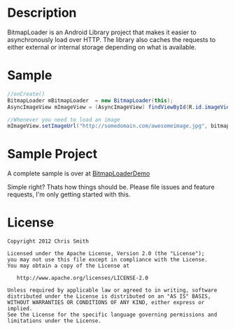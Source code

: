 Description
=======
BitmapLoader is an Android Library project that makes it easier to asynchronously load over HTTP. The library also caches the requests to either external or internal storage depending on what is available.

Sample
=======
~~~~~~ java
//onCreate()
BitmapLoader mBitmapLoader  = new BitmapLoader(this);
AsyncImageView mImageView = (AsyncImageView) findViewById(R.id.imageView1);

//Whenever you need to load an image
mImageView.setImageUrl("http://somedomain.com/awesomeimage.jpg", bitmapLoader);
~~~~~~


Sample Project
=======
A complete sample is over at [BitmapLoaderDemo](https://github.com/ChrisSmith/BitmapLoaderDemo)

Simple right? Thats how things should be. Please file issues and feature requests, I'm only getting started with this.


License
=======

    Copyright 2012 Chris Smith

    Licensed under the Apache License, Version 2.0 (the "License");
    you may not use this file except in compliance with the License.
    You may obtain a copy of the License at

       http://www.apache.org/licenses/LICENSE-2.0

    Unless required by applicable law or agreed to in writing, software
    distributed under the License is distributed on an "AS IS" BASIS,
    WITHOUT WARRANTIES OR CONDITIONS OF ANY KIND, either express or implied.
    See the License for the specific language governing permissions and
    limitations under the License.
